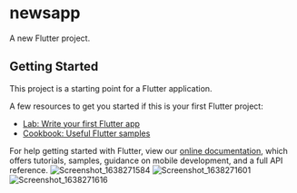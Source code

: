 # newsapp

A new Flutter project.

## Getting Started

This project is a starting point for a Flutter application.

A few resources to get you started if this is your first Flutter project:

- [Lab: Write your first Flutter app](https://flutter.dev/docs/get-started/codelab)
- [Cookbook: Useful Flutter samples](https://flutter.dev/docs/cookbook)

For help getting started with Flutter, view our
[online documentation](https://flutter.dev/docs), which offers tutorials,
samples, guidance on mobile development, and a full API reference.
![Screenshot_1638271584](https://user-images.githubusercontent.com/62202902/144039320-26ca891c-444b-4e83-a691-37c77e095183.png)
![Screenshot_1638271601](https://user-images.githubusercontent.com/62202902/144039662-ad766c0f-2b1d-47b2-8459-d93e681b8d05.png)
![Screenshot_1638271616](https://user-images.githubusercontent.com/62202902/144039803-8c5278df-8684-4830-8c24-cfe4f47d6a32.png)
